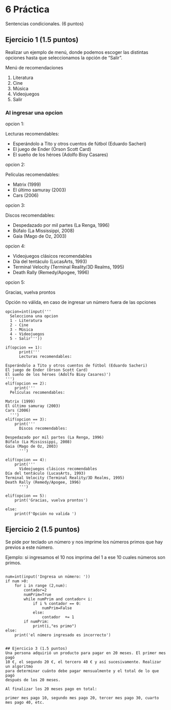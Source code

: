# 6 Práctica 
Sentencias condicionales. (6 puntos)

## Ejercicio 1 (1.5 puntos)
Realizar un ejemplo de menú, donde podemos escoger las distintas opciones
hasta que seleccionamos la opción de “Salir”.

Menú de recomendaciones
1. Literatura
2. Cine
3. Música
4. Videojuegos
5. Salir

### Al ingresar una opcion
opcion 1:

Lecturas recomendables:

* Esperándolo a Tito y otros cuentos de fútbol (Eduardo
Sacheri)
* El juego de Ender (Orson Scott Card)
* El sueño de los héroes (Adolfo Bioy Casares)

opcion 2:

Películas recomendables:

* Matrix (1999)
* El último samuray (2003)
* Cars (2006)

opcion  3:

Discos recomendables:

* Despedazado por mil partes (La Renga, 1996)
* Búfalo (La Mississippi, 2008)
* Gaia (Mago de Oz, 2003)

opcion 4:

* Videojuegos clásicos recomendables
* Día del tentáculo (LucasArts, 1993)
* Terminal Velocity (Terminal Reality/3D Realms, 1995)
* Death Rally (Remedy/Apogee, 1996)

opcion  5:

Gracias, vuelva prontos

Opción no válida, en caso de ingresar un número fuera de las opciones

```
opcion=int(input('''
  Selecciona una opcion
  1 - Literatura
  2 - Cine
  3 - Música
  4 - Videojuegos
  5 - Salir'''))

if(opcion == 1):
      print('''
      Lecturas recomendables:

Esperándolo a Tito y otros cuentos de fútbol (Eduardo Sacheri)
El juego de Ender (Orson Scott Card)
El sueño de los héroes (Adolfo Bioy Casares)')
''')
elif(opcion == 2):
    print('''
  Películas recomendables:

Matrix (1999)
El último samuray (2003)
Cars (2006)
  ''')
elif(opcion == 3):
    print('''
      Discos recomendables:

Despedazado por mil partes (La Renga, 1996)
Búfalo (La Mississippi, 2008)
Gaia (Mago de Oz, 2003)
      ''')
      
elif(opcion == 4):
    print('''
      Videojuegos clásicos recomendables
Día del tentáculo (LucasArts, 1993)
Terminal Velocity (Terminal Reality/3D Realms, 1995)
Death Rally (Remedy/Apogee, 1996)
      ''')

elif(opcion == 5):
    print('Gracias, vuelva prontos')

else:
    print(f'Opción no valida ')
```


## Ejercicio 2 (1.5 puntos)
Se pide por teclado un número y nos imprime los números primos que hay previos a este número.

Ejemplo: si ingresamos el 10 nos imprima del 1 a ese 10 cuales números son primos.


```

num=int(input('Ingresa un número: ')) 
if num >0:
    for i in range (2,num):
        contador=2
        numPrim=True
        while numPrim and contador< i:
            if i % contador == 0:
                numPrim=False
            else:
                contador  += 1
        if numPrim:
            print(i,"es primo")
else:
    print('el número ingresado es incorrecto')


## Ejercicio 3 (1.5 puntos)
Una persona adquirió un producto para pagar en 20 meses. El primer mes pagó
10 €, el segundo 20 €, el tercero 40 € y así sucesivamente. Realizar un algoritmo
para determinar cuánto debe pagar mensualmente y el total de lo que pagó
después de los 20 meses.

Al finalizar los 20 meses pago en total:

primer mes pago 10, segundo mes pago 20, tercer mes pago 30, cuarto mes pago 40, etc.
